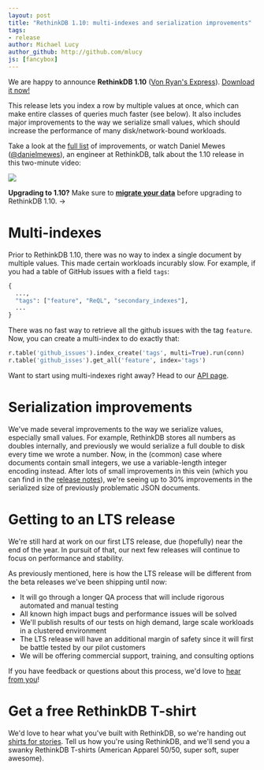 ```yaml
---
layout: post
title: "RethinkDB 1.10: multi-indexes and serialization improvements"
tags:
- release
author: Michael Lucy
author_github: http://github.com/mlucy
js: [fancybox]
---
```


We are happy to announce __RethinkDB 1.10__ (<a
href="http://www.youtube.com/watch?v=0JPu3BP5Ets"
class="hidden">Von Ryan's Express</a>). [Download it now!](/docs/install/)

This release lets you index a row by multiple values at once, which
can make entire classes of queries much faster (see below).  It also
includes major improvements to the way we serialize small values,
which should increase the performance of many disk/network-bound
workloads.

Take a look at the
[full list](https://github.com/rethinkdb/rethinkdb/releases/tag/v1.10.0)
of improvements, or watch Daniel Mewes
([@danielmewes](https://github.com/danielmewes)), an engineer at RethinkDB,
talk about the 1.10 release in this two-minute video:

<a class="video-image" href="/videos/new-features-in-1-10"><img src="/assets/images/videos/rethinkdb-1.10.png" /></a>
<!--more-->

<div class="infobox infobox-info next-steps with-margin">
  <p>
    <strong>Upgrading to 1.10?</strong> Make sure to
    <strong><a href="/docs/migration">migrate your data</a></strong>
    before upgrading to RethinkDB 1.10. &rarr;
  </p>
</div>

# Multi-indexes #

Prior to RethinkDB 1.10, there was no way to index a single document
by multiple values.  This made certain workloads incurably slow.  For
example, if you had a table of GitHub issues with a field `tags`:

```python
{
  ...,
  "tags": ["feature", "ReQL", "secondary_indexes"],
  ...
}
```

There was no fast way to retrieve all the github issues with the tag
`feature`.  Now, you can create a multi-index to do exactly that:

```python
r.table('github_issues').index_create('tags', multi=True).run(conn)
r.table('github_isses').get_all('feature', index='tags')
```

Want to start using multi-indexes right away?  Head to our
[API page](/api/#js:manipulating_tables-index_create).

# Serialization improvements #

We've made several improvements to the way we serialize values,
especially small values.  For example, RethinkDB stores all numbers as
doubles internally, and previously we would serialize a full double to
disk every time we wrote a number.  Now, in the (common) case where
documents contain small integers, we use a variable-length integer
encoding instead.  After lots of small improvements in this vein
(which you can find in the
[release notes](https://github.com/rethinkdb/rethinkdb/releases/tag/v1.10.0)),
we're seeing up to 30% improvements in the serialized size of
previously problematic JSON documents.

# Getting to an LTS release #

We're still hard at work on our first LTS release, due (hopefully)
near the end of the year.  In pursuit of that, our next few releases
will continue to focus on performance and stability.

As previously mentioned, here is how the LTS release will be different from the
beta releases we've been shipping until now:

* It will go through a longer QA process that will include rigorous
  automated and manual testing
* All known high impact bugs and performance issues will be solved
* We'll publish results of our tests on high demand, large scale
  workloads in a clustered environment
* The LTS release will have an additional margin of safety since it
  will first be battle tested by our pilot customers
* We will be offering commercial support, training, and consulting
  options

If you have feedback or questions about this process, we'd love to
[hear from you](/community/)!

# Get a free RethinkDB T-shirt #

We'd love to hear what you've built with RethinkDB, so
we're handing out <a
href="/community/shirts-for-stories">shirts for
stories</a>. Tell us how you're using RethinkDB, and
we'll send you a swanky RethinkDB T-shirts (American
Apparel 50/50, super soft, super awesome).
